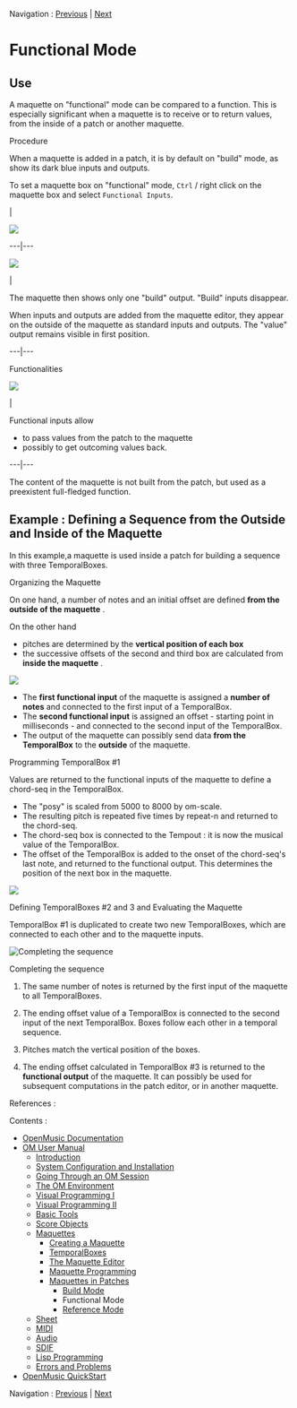 Navigation : [Previous](Build "page précédente\(Build Mode\)") |
[Next](Maquettes%20in%20Patches2 "Next\(Reference
Mode\)")


# Functional Mode

## Use

A maquette on "functional" mode can be compared to a function. This is
especially significant when a maquette is to receive or to return values, from
the inside of a patch or another maquette.

Procedure

When a maquette is added in a patch, it is by default on "build" mode, as show
its dark blue inputs and outputs.

To set a maquette box on "functional" mode, `Ctrl` / right click on the
maquette box and select `Functional Inputs`.

|

![](../res/changemode.png)  
  
---|---  
  
![](../res/addfuncin.png)

|

The maquette then shows only one "build" output. "Build" inputs disappear.

When inputs and outputs are added from the maquette editor, they appear on the
outside of the maquette as standard inputs and outputs. The "value" output
remains visible in first position.  
  
---|---  
  
Functionalities

![](../res/funcitonalinout_icon.png)

|

Functional inputs allow

  * to pass values from the patch to the maquette
  * possibly to get outcoming values back. 

  
---|---  
  
The content of the maquette is not built from the patch, but used as a
preexistent full-fledged function.

## Example : Defining a Sequence from the Outside and Inside of the Maquette

In this example,a maquette is used inside a patch for building a sequence with
three TemporalBoxes.

Organizing the Maquette

On one hand, a number of notes and an initial offset are defined  **from the
outside of the maquette** .

On the other hand

  * pitches are determined by the  **vertical position of each box**
  * the successive offsets of the second and third box are calculated from **inside the maquette** .

![](../res/functionalmaquette1.png)

  * The  **first functional input** of the maquette is assigned a  **number of notes** and connected to the first input of a TemporalBox.
  * The  **second functional input** is assigned an offset - starting point in milliseconds - and connected to the second input of the TemporalBox.
  * The output of the maquette can possibly send data  **from the TemporalBox** to the  **outside** of the maquette.

Programming TemporalBox #1

Values are returned to the functional inputs of the maquette to define a
chord-seq in the TemporalBox.

  * The "posy" is scaled from 5000 to 8000 by om-scale.
  * The resulting pitch is repeated five times by repeat-n and returned to the chord-seq.
  * The chord-seq box is connected to the Tempout : it is now the musical value of the TemporalBox.
  * The offset of the TemporalBox is added to the onset of the chord-seq's last note, and returned to the functional output. This determines the position of the next box in the maquette.

![](../res/insidetemp11.png)

Defining TemporalBoxes #2 and 3 and Evaluating the Maquette

TemporalBox #1 is duplicated to create two new TemporalBoxes, which are
connected to each other and to the maquette inputs.

![Completing the sequence](../res/functionalmaquette2_scr.png)

Completing the sequence

  1. The same number of notes is returned by the first input of the maquette to all TemporalBoxes.

  2. The ending offset value  of a TemporalBox is connected to the second input of the next TemporalBox. Boxes follow each other in a temporal sequence.

  3. Pitches match the vertical position of the boxes.

  4. The ending offset calculated in TemporalBox #3 is returned to the  **functional output** of the maquette. It can possibly be used for subsequent computations in the patch editor, or in another maquette. 

References :

Contents :

  * [OpenMusic Documentation](OM-Documentation)
  * [OM User Manual](OM-User-Manual)
    * [Introduction](00-Contents)
    * [System Configuration and Installation](Installation)
    * [Going Through an OM Session](Goingthrough)
    * [The OM Environment](Environment)
    * [Visual Programming I](BasicVisualProgramming)
    * [Visual Programming II](AdvancedVisualProgramming)
    * [Basic Tools](BasicObjects)
    * [Score Objects](ScoreObjects)
    * [Maquettes](Maquettes)
      * [Creating a Maquette](Maquette)
      * [TemporalBoxes](TemporalBoxes)
      * [The Maquette Editor](Editor)
      * [Maquette Programming](Programming%20Maquette)
      * [Maquettes in Patches](Maquettes%20in%20Patches)
        * [Build Mode](Build)
        * Functional Mode
        * [Reference Mode](Maquettes%20in%20Patches2)
    * [Sheet](Sheet)
    * [MIDI](MIDI)
    * [Audio](Audio)
    * [SDIF](SDIF)
    * [Lisp Programming](Lisp)
    * [Errors and Problems](errors)
  * [OpenMusic QuickStart](QuickStart-Chapters)

Navigation : [Previous](Build "page précédente\(Build Mode\)") |
[Next](Maquettes%20in%20Patches2 "Next\(Reference
Mode\)")

